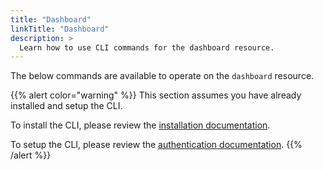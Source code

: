 ```yaml
---
title: "Dashboard"
linkTitle: "Dashboard"
description: >
  Learn how to use CLI commands for the dashboard resource.
---
```


The below commands are available to operate on the `dashboard` resource.

{{% alert color="warning" %}}
This section assumes you have already installed and setup the CLI.

To install the CLI, please review the [installation documentation](/docs/reference/cli/install/).

To setup the CLI, please review the [authentication documentation](/docs/reference/cli/authentication/).
{{% /alert %}}
